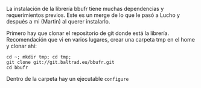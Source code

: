 La instalación de la librería bbufr tiene muchas dependencias y requerimientos previos. Este es un merge de lo que le pasó a Lucho y después a mi (Martin) al 	querer instalarlo.

Primero hay que clonar el repositorio de git donde está la librería. Recomendación que vi en varios lugares, crear una carpeta tmp en el home y clonar ahí:

```
cd ~; mkdir tmp; cd tmp;
git clone git://git.baltrad.eu/bbufr.git
cd bbufr
```

Dentro de la carpeta hay un ejecutable ```configure```
